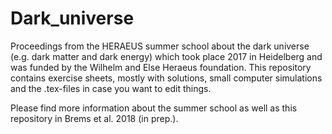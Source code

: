 # Dark_universe
Proceedings from the HERAEUS summer school about the dark universe (e.g. dark matter and dark energy) which took place 2017 in Heidelberg and was funded by the Wilhelm and Else Heraeus foundation. This repository contains exercise sheets, mostly with solutions, small computer simulations and the .tex-files in case you want to edit things.

Please find more information about the summer school as well as this repository in Brems et al. 2018 (in prep.).
